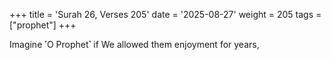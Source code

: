 +++
title = 'Surah 26, Verses 205'
date = '2025-08-27'
weight = 205
tags = ["prophet"]
+++

Imagine ˹O Prophet˺ if We allowed them enjoyment for years,